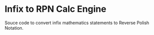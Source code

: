 # Infix to RPN Calc Engine

Souce code to convert infix mathematics statements to Reverse Polish Notation.

